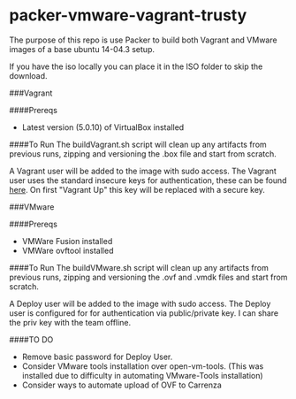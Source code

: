 # packer-vmware-vagrant-trusty

The purpose of this repo is use Packer to build both Vagrant and VMware images of a base ubuntu 14-04.3 setup.

If you have the iso locally you can place it in the ISO folder to skip the download.

###Vagrant

####Prereqs
* Latest version (5.0.10) of VirtualBox installed

####To Run
The buildVagrant.sh script will clean up any artifacts from previous runs, zipping and versioning the .box file and start from scratch.

A Vagrant user will be added to the image with sudo access. The Vagrant user uses the standard insecure keys for authentication, these can be found [here](https://github.com/mitchellh/vagrant/tree/master/keys). On first "Vagrant Up" this key will be replaced with a secure key.

###VMware

####Prereqs
* VMWare Fusion installed
* VMWare ovftool installed

####To Run
The buildVMware.sh script will clean up any artifacts from previous runs, zipping and versioning the .ovf and .vmdk files and start from scratch.

A Deploy user will be added to the image with sudo access. The Deploy user is configured for for authentication via public/private key. I can share the priv key with the team offline.

####TO DO
* Remove basic password for Deploy User.
* Consider VMware tools installation over open-vm-tools. (This was installed due to difficulty in automating VMware-Tools installation)
* Consider ways to automate upload of OVF to Carrenza